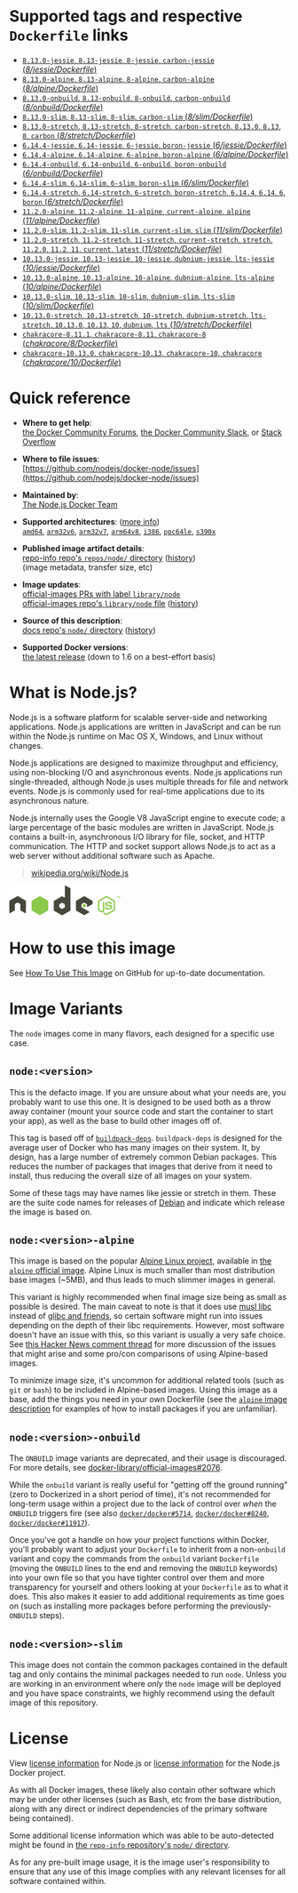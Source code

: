 <!--

********************************************************************************

WARNING:

    DO NOT EDIT "node/README.md"

    IT IS AUTO-GENERATED

    (from the other files in "node/" combined with a set of templates)

********************************************************************************

-->

# Supported tags and respective `Dockerfile` links

-	[`8.13.0-jessie`, `8.13-jessie`, `8-jessie`, `carbon-jessie` (*8/jessie/Dockerfile*)](https://github.com/nodejs/docker-node/blob/0ceefee0745a078709c60d92e4229f5eb6a3df42/8/jessie/Dockerfile)
-	[`8.13.0-alpine`, `8.13-alpine`, `8-alpine`, `carbon-alpine` (*8/alpine/Dockerfile*)](https://github.com/nodejs/docker-node/blob/77c2d0850a520de5e202757f54e5bc9b142f9adf/8/alpine/Dockerfile)
-	[`8.13.0-onbuild`, `8.13-onbuild`, `8-onbuild`, `carbon-onbuild` (*8/onbuild/Dockerfile*)](https://github.com/nodejs/docker-node/blob/0ceefee0745a078709c60d92e4229f5eb6a3df42/8/onbuild/Dockerfile)
-	[`8.13.0-slim`, `8.13-slim`, `8-slim`, `carbon-slim` (*8/slim/Dockerfile*)](https://github.com/nodejs/docker-node/blob/0ceefee0745a078709c60d92e4229f5eb6a3df42/8/slim/Dockerfile)
-	[`8.13.0-stretch`, `8.13-stretch`, `8-stretch`, `carbon-stretch`, `8.13.0`, `8.13`, `8`, `carbon` (*8/stretch/Dockerfile*)](https://github.com/nodejs/docker-node/blob/0ceefee0745a078709c60d92e4229f5eb6a3df42/8/stretch/Dockerfile)
-	[`6.14.4-jessie`, `6.14-jessie`, `6-jessie`, `boron-jessie` (*6/jessie/Dockerfile*)](https://github.com/nodejs/docker-node/blob/8ccd57c1457a1b47adc4d82f9fed9ad51ccef3c5/6/jessie/Dockerfile)
-	[`6.14.4-alpine`, `6.14-alpine`, `6-alpine`, `boron-alpine` (*6/alpine/Dockerfile*)](https://github.com/nodejs/docker-node/blob/77c2d0850a520de5e202757f54e5bc9b142f9adf/6/alpine/Dockerfile)
-	[`6.14.4-onbuild`, `6.14-onbuild`, `6-onbuild`, `boron-onbuild` (*6/onbuild/Dockerfile*)](https://github.com/nodejs/docker-node/blob/72dd945d29dee5afa73956ebc971bf3a472442f7/6/onbuild/Dockerfile)
-	[`6.14.4-slim`, `6.14-slim`, `6-slim`, `boron-slim` (*6/slim/Dockerfile*)](https://github.com/nodejs/docker-node/blob/8ccd57c1457a1b47adc4d82f9fed9ad51ccef3c5/6/slim/Dockerfile)
-	[`6.14.4-stretch`, `6.14-stretch`, `6-stretch`, `boron-stretch`, `6.14.4`, `6.14`, `6`, `boron` (*6/stretch/Dockerfile*)](https://github.com/nodejs/docker-node/blob/8ccd57c1457a1b47adc4d82f9fed9ad51ccef3c5/6/stretch/Dockerfile)
-	[`11.2.0-alpine`, `11.2-alpine`, `11-alpine`, `current-alpine`, `alpine` (*11/alpine/Dockerfile*)](https://github.com/nodejs/docker-node/blob/77c2d0850a520de5e202757f54e5bc9b142f9adf/11/alpine/Dockerfile)
-	[`11.2.0-slim`, `11.2-slim`, `11-slim`, `current-slim`, `slim` (*11/slim/Dockerfile*)](https://github.com/nodejs/docker-node/blob/8ccd57c1457a1b47adc4d82f9fed9ad51ccef3c5/11/slim/Dockerfile)
-	[`11.2.0-stretch`, `11.2-stretch`, `11-stretch`, `current-stretch`, `stretch`, `11.2.0`, `11.2`, `11`, `current`, `latest` (*11/stretch/Dockerfile*)](https://github.com/nodejs/docker-node/blob/8ccd57c1457a1b47adc4d82f9fed9ad51ccef3c5/11/stretch/Dockerfile)
-	[`10.13.0-jessie`, `10.13-jessie`, `10-jessie`, `dubnium-jessie`, `lts-jessie` (*10/jessie/Dockerfile*)](https://github.com/nodejs/docker-node/blob/8ccd57c1457a1b47adc4d82f9fed9ad51ccef3c5/10/jessie/Dockerfile)
-	[`10.13.0-alpine`, `10.13-alpine`, `10-alpine`, `dubnium-alpine`, `lts-alpine` (*10/alpine/Dockerfile*)](https://github.com/nodejs/docker-node/blob/77c2d0850a520de5e202757f54e5bc9b142f9adf/10/alpine/Dockerfile)
-	[`10.13.0-slim`, `10.13-slim`, `10-slim`, `dubnium-slim`, `lts-slim` (*10/slim/Dockerfile*)](https://github.com/nodejs/docker-node/blob/8ccd57c1457a1b47adc4d82f9fed9ad51ccef3c5/10/slim/Dockerfile)
-	[`10.13.0-stretch`, `10.13-stretch`, `10-stretch`, `dubnium-stretch`, `lts-stretch`, `10.13.0`, `10.13`, `10`, `dubnium`, `lts` (*10/stretch/Dockerfile*)](https://github.com/nodejs/docker-node/blob/8ccd57c1457a1b47adc4d82f9fed9ad51ccef3c5/10/stretch/Dockerfile)
-	[`chakracore-8.11.1`, `chakracore-8.11`, `chakracore-8` (*chakracore/8/Dockerfile*)](https://github.com/nodejs/docker-node/blob/8ccd57c1457a1b47adc4d82f9fed9ad51ccef3c5/chakracore/8/Dockerfile)
-	[`chakracore-10.13.0`, `chakracore-10.13`, `chakracore-10`, `chakracore` (*chakracore/10/Dockerfile*)](https://github.com/nodejs/docker-node/blob/69c8a5f448f46f9e34d7fb577eca79ba01f6864d/chakracore/10/Dockerfile)

# Quick reference

-	**Where to get help**:  
	[the Docker Community Forums](https://forums.docker.com/), [the Docker Community Slack](https://blog.docker.com/2016/11/introducing-docker-community-directory-docker-community-slack/), or [Stack Overflow](https://stackoverflow.com/search?tab=newest&q=docker)

-	**Where to file issues**:  
	[https://github.com/nodejs/docker-node/issues](https://github.com/nodejs/docker-node/issues)

-	**Maintained by**:  
	[The Node.js Docker Team](https://github.com/nodejs/docker-node)

-	**Supported architectures**: ([more info](https://github.com/docker-library/official-images#architectures-other-than-amd64))  
	[`amd64`](https://hub.docker.com/r/amd64/node/), [`arm32v6`](https://hub.docker.com/r/arm32v6/node/), [`arm32v7`](https://hub.docker.com/r/arm32v7/node/), [`arm64v8`](https://hub.docker.com/r/arm64v8/node/), [`i386`](https://hub.docker.com/r/i386/node/), [`ppc64le`](https://hub.docker.com/r/ppc64le/node/), [`s390x`](https://hub.docker.com/r/s390x/node/)

-	**Published image artifact details**:  
	[repo-info repo's `repos/node/` directory](https://github.com/docker-library/repo-info/blob/master/repos/node) ([history](https://github.com/docker-library/repo-info/commits/master/repos/node))  
	(image metadata, transfer size, etc)

-	**Image updates**:  
	[official-images PRs with label `library/node`](https://github.com/docker-library/official-images/pulls?q=label%3Alibrary%2Fnode)  
	[official-images repo's `library/node` file](https://github.com/docker-library/official-images/blob/master/library/node) ([history](https://github.com/docker-library/official-images/commits/master/library/node))

-	**Source of this description**:  
	[docs repo's `node/` directory](https://github.com/docker-library/docs/tree/master/node) ([history](https://github.com/docker-library/docs/commits/master/node))

-	**Supported Docker versions**:  
	[the latest release](https://github.com/docker/docker-ce/releases/latest) (down to 1.6 on a best-effort basis)

# What is Node.js?

Node.js is a software platform for scalable server-side and networking applications. Node.js applications are written in JavaScript and can be run within the Node.js runtime on Mac OS X, Windows, and Linux without changes.

Node.js applications are designed to maximize throughput and efficiency, using non-blocking I/O and asynchronous events. Node.js applications run single-threaded, although Node.js uses multiple threads for file and network events. Node.js is commonly used for real-time applications due to its asynchronous nature.

Node.js internally uses the Google V8 JavaScript engine to execute code; a large percentage of the basic modules are written in JavaScript. Node.js contains a built-in, asynchronous I/O library for file, socket, and HTTP communication. The HTTP and socket support allows Node.js to act as a web server without additional software such as Apache.

> [wikipedia.org/wiki/Node.js](https://en.wikipedia.org/wiki/Node.js)

![logo](https://raw.githubusercontent.com/docker-library/docs/01c12653951b2fe592c1f93a13b4e289ada0e3a1/node/logo.png)

# How to use this image

See [How To Use This Image](https://github.com/nodejs/docker-node/blob/master/README.md#how-to-use-this-image) on GitHub for up-to-date documentation.

# Image Variants

The `node` images come in many flavors, each designed for a specific use case.

## `node:<version>`

This is the defacto image. If you are unsure about what your needs are, you probably want to use this one. It is designed to be used both as a throw away container (mount your source code and start the container to start your app), as well as the base to build other images off of.

This tag is based off of [`buildpack-deps`](https://hub.docker.com/_/buildpack-deps/). `buildpack-deps` is designed for the average user of Docker who has many images on their system. It, by design, has a large number of extremely common Debian packages. This reduces the number of packages that images that derive from it need to install, thus reducing the overall size of all images on your system.

Some of these tags may have names like jessie or stretch in them. These are the suite code names for releases of [Debian](https://wiki.debian.org/DebianReleases) and indicate which release the image is based on.

## `node:<version>-alpine`

This image is based on the popular [Alpine Linux project](http://alpinelinux.org), available in [the `alpine` official image](https://hub.docker.com/_/alpine). Alpine Linux is much smaller than most distribution base images (~5MB), and thus leads to much slimmer images in general.

This variant is highly recommended when final image size being as small as possible is desired. The main caveat to note is that it does use [musl libc](http://www.musl-libc.org) instead of [glibc and friends](http://www.etalabs.net/compare_libcs.html), so certain software might run into issues depending on the depth of their libc requirements. However, most software doesn't have an issue with this, so this variant is usually a very safe choice. See [this Hacker News comment thread](https://news.ycombinator.com/item?id=10782897) for more discussion of the issues that might arise and some pro/con comparisons of using Alpine-based images.

To minimize image size, it's uncommon for additional related tools (such as `git` or `bash`) to be included in Alpine-based images. Using this image as a base, add the things you need in your own Dockerfile (see the [`alpine` image description](https://hub.docker.com/_/alpine/) for examples of how to install packages if you are unfamiliar).

## `node:<version>-onbuild`

The `ONBUILD` image variants are deprecated, and their usage is discouraged. For more details, see [docker-library/official-images#2076](https://github.com/docker-library/official-images/issues/2076).

While the `onbuild` variant is really useful for "getting off the ground running" (zero to Dockerized in a short period of time), it's not recommended for long-term usage within a project due to the lack of control over *when* the `ONBUILD` triggers fire (see also [`docker/docker#5714`](https://github.com/docker/docker/issues/5714), [`docker/docker#8240`](https://github.com/docker/docker/issues/8240), [`docker/docker#11917`](https://github.com/docker/docker/issues/11917)).

Once you've got a handle on how your project functions within Docker, you'll probably want to adjust your `Dockerfile` to inherit from a non-`onbuild` variant and copy the commands from the `onbuild` variant `Dockerfile` (moving the `ONBUILD` lines to the end and removing the `ONBUILD` keywords) into your own file so that you have tighter control over them and more transparency for yourself and others looking at your `Dockerfile` as to what it does. This also makes it easier to add additional requirements as time goes on (such as installing more packages before performing the previously-`ONBUILD` steps).

## `node:<version>-slim`

This image does not contain the common packages contained in the default tag and only contains the minimal packages needed to run `node`. Unless you are working in an environment where *only* the `node` image will be deployed and you have space constraints, we highly recommend using the default image of this repository.

# License

View [license information](https://github.com/nodejs/node/blob/master/LICENSE) for Node.js or [license information](https://github.com/nodejs/docker-node/blob/master/LICENSE) for the Node.js Docker project.

As with all Docker images, these likely also contain other software which may be under other licenses (such as Bash, etc from the base distribution, along with any direct or indirect dependencies of the primary software being contained).

Some additional license information which was able to be auto-detected might be found in [the `repo-info` repository's `node/` directory](https://github.com/docker-library/repo-info/tree/master/repos/node).

As for any pre-built image usage, it is the image user's responsibility to ensure that any use of this image complies with any relevant licenses for all software contained within.
